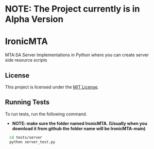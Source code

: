 # **NOTE: The Project currently is in Alpha Version**
# IronicMTA

MTA:SA Server Implementations in Python where you can create server side resource scripts

## License

This project is licensed under the [MIT License](LICENSE).
    
## Running Tests

To run tests, run the following command.
- **NOTE: make sure the folder named IronicMTA. (Usually when you download it from github the folder name will be IronicMTA-main)**

```bash
  cd tests/server
  python server_test.py
```

